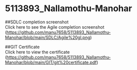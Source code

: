 # 5113893_Nallamothu-Manohar

##SDLC completion screenshot <br> 
Click here to see the Agile completion screenshot
(https://github.com/manu7658/5113893_Nallamothu-Manohar/blob/main/SDLC/Agile%20gl.png) 

##GIT Certificate <br>
Click here to view the certificate 
(https://github.com/manu7658/5113893_Nallamothu-Manohar/blob/main/GIT/git%20certificate.pdf)